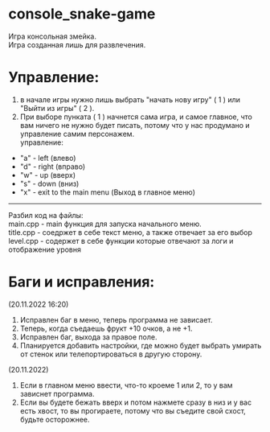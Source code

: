 # console_snake-game
Игра консольная змейка.  
Игра созданная лишь для развлечения.  

# Управление:
1) в начале игры нужно лишь выбрать "начать нову игру" ( 1 ) или "Выйти из игры" ( 2 ).  
2) При выборе пунката ( 1 ) начнется сама игра, и самое главное, что вам ничего не нужно будет писать, потому что у нас продумано и управление самим персонажем.   
управление:  
* "a" - left (влево)  
* "d" - right (вправо)  
* "w" - up  (вверх)  
* "s" - down (вниз)  
* "x" - exit to the main menu (Выход в главное меню)  
*****************************************************
Разбил код на файлы:  
main.cpp - main функция для запуска начального меню.  
title.cpp - соедржет в себе текст меню, а также отвечает за его выбор  
level.cpp - содержет в себе функции которые отвечают за логи и отображение уровня  


# Баги и исправления:
(20.11.2022 16:20)  
1. Исправлен баг в меню, теперь программа не зависает.
2. Теперь, когда съедаешь фрукт +10 очков, а не +1.
3. Исправлен баг, выхода за правое поле.
4. Планируется добавить настройки, где можно будет выбрать умирать от стенок или телепортироваться в другую сторону.

(20.11.2022)  
1. Если в главном меню ввести, что-то кроеме 1 или 2, то у вам зависнет программа.  
2. Если вы будете бежать вверх и потом нажмете сразу в низ и у вас есть хвост, то вы прогираете, потому что вы съедите свой схост, будьте осторожнее.  
